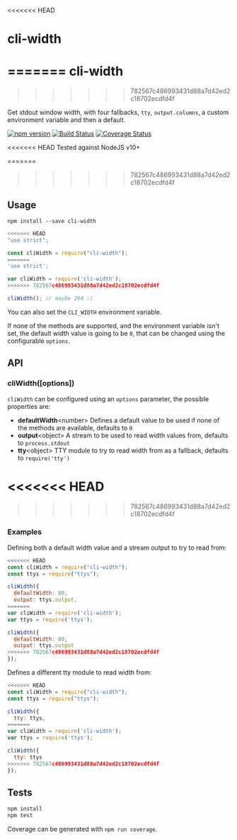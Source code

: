<<<<<<< HEAD
# cli-width
=======
cli-width
=========
>>>>>>> 782567c486993431d88a7d42ed2c18702ecdfd4f

Get stdout window width, with four fallbacks, `tty`, `output.columns`, a custom environment variable and then a default.

[![npm version](https://badge.fury.io/js/cli-width.svg)](http://badge.fury.io/js/cli-width)
[![Build Status](https://travis-ci.org/knownasilya/cli-width.svg)](https://travis-ci.org/knownasilya/cli-width)
[![Coverage Status](https://coveralls.io/repos/knownasilya/cli-width/badge.svg?branch=master&service=github)](https://coveralls.io/github/knownasilya/cli-width?branch=master)

<<<<<<< HEAD
Tested against NodeJS v10+

=======
>>>>>>> 782567c486993431d88a7d42ed2c18702ecdfd4f
## Usage

```
npm install --save cli-width
```

```js
<<<<<<< HEAD
"use strict";

const cliWidth = require("cli-width");
=======
'use strict';

var cliWidth = require('cli-width');
>>>>>>> 782567c486993431d88a7d42ed2c18702ecdfd4f

cliWidth(); // maybe 204 :)
```

You can also set the `CLI_WIDTH` environment variable.

If none of the methods are supported, and the environment variable isn't set,
the default width value is going to be `0`, that can be changed using the configurable `options`.

## API

### cliWidth([options])

`cliWidth` can be configured using an `options` parameter, the possible properties are:

- **defaultWidth**\<number\> Defines a default value to be used if none of the methods are available, defaults to `0`
- **output**\<object\> A stream to be used to read width values from, defaults to `process.stdout`
- **tty**\<object\> TTY module to try to read width from as a fallback, defaults to `require('tty')`

<<<<<<< HEAD
=======

>>>>>>> 782567c486993431d88a7d42ed2c18702ecdfd4f
### Examples

Defining both a default width value and a stream output to try to read from:

```js
<<<<<<< HEAD
const cliWidth = require("cli-width");
const ttys = require("ttys");

cliWidth({
  defaultWidth: 80,
  output: ttys.output,
=======
var cliWidth = require('cli-width');
var ttys = require('ttys');

cliWidth({
  defaultWidth: 80,
  output: ttys.output
>>>>>>> 782567c486993431d88a7d42ed2c18702ecdfd4f
});
```

Defines a different tty module to read width from:

```js
<<<<<<< HEAD
const cliWidth = require("cli-width");
const ttys = require("ttys");

cliWidth({
  tty: ttys,
=======
var cliWidth = require('cli-width');
var ttys = require('ttys');

cliWidth({
  tty: ttys
>>>>>>> 782567c486993431d88a7d42ed2c18702ecdfd4f
});
```

## Tests

```bash
npm install
npm test
```

Coverage can be generated with `npm run coverage`.
